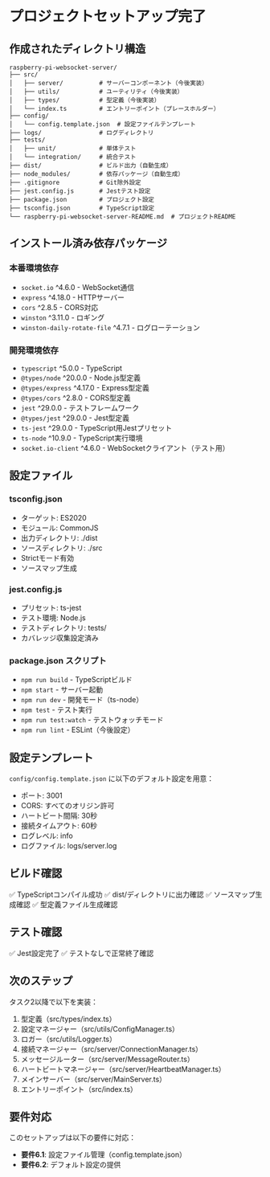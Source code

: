 # プロジェクトセットアップ完了

## 作成されたディレクトリ構造

```
raspberry-pi-websocket-server/
├── src/
│   ├── server/          # サーバーコンポーネント（今後実装）
│   ├── utils/           # ユーティリティ（今後実装）
│   ├── types/           # 型定義（今後実装）
│   └── index.ts         # エントリーポイント（プレースホルダー）
├── config/
│   └── config.template.json  # 設定ファイルテンプレート
├── logs/                # ログディレクトリ
├── tests/
│   ├── unit/            # 単体テスト
│   └── integration/     # 統合テスト
├── dist/                # ビルド出力（自動生成）
├── node_modules/        # 依存パッケージ（自動生成）
├── .gitignore           # Git除外設定
├── jest.config.js       # Jestテスト設定
├── package.json         # プロジェクト設定
├── tsconfig.json        # TypeScript設定
└── raspberry-pi-websocket-server-README.md  # プロジェクトREADME
```

## インストール済み依存パッケージ

### 本番環境依存
- `socket.io` ^4.6.0 - WebSocket通信
- `express` ^4.18.0 - HTTPサーバー
- `cors` ^2.8.5 - CORS対応
- `winston` ^3.11.0 - ロギング
- `winston-daily-rotate-file` ^4.7.1 - ログローテーション

### 開発環境依存
- `typescript` ^5.0.0 - TypeScript
- `@types/node` ^20.0.0 - Node.js型定義
- `@types/express` ^4.17.0 - Express型定義
- `@types/cors` ^2.8.0 - CORS型定義
- `jest` ^29.0.0 - テストフレームワーク
- `@types/jest` ^29.0.0 - Jest型定義
- `ts-jest` ^29.0.0 - TypeScript用Jestプリセット
- `ts-node` ^10.9.0 - TypeScript実行環境
- `socket.io-client` ^4.6.0 - WebSocketクライアント（テスト用）

## 設定ファイル

### tsconfig.json
- ターゲット: ES2020
- モジュール: CommonJS
- 出力ディレクトリ: ./dist
- ソースディレクトリ: ./src
- Strictモード有効
- ソースマップ生成

### jest.config.js
- プリセット: ts-jest
- テスト環境: Node.js
- テストディレクトリ: tests/
- カバレッジ収集設定済み

### package.json スクリプト
- `npm run build` - TypeScriptビルド
- `npm start` - サーバー起動
- `npm run dev` - 開発モード（ts-node）
- `npm test` - テスト実行
- `npm run test:watch` - テストウォッチモード
- `npm run lint` - ESLint（今後設定）

## 設定テンプレート

`config/config.template.json` に以下のデフォルト設定を用意：
- ポート: 3001
- CORS: すべてのオリジン許可
- ハートビート間隔: 30秒
- 接続タイムアウト: 60秒
- ログレベル: info
- ログファイル: logs/server.log

## ビルド確認

✅ TypeScriptコンパイル成功
✅ dist/ディレクトリに出力確認
✅ ソースマップ生成確認
✅ 型定義ファイル生成確認

## テスト確認

✅ Jest設定完了
✅ テストなしで正常終了確認

## 次のステップ

タスク2以降で以下を実装：
1. 型定義（src/types/index.ts）
2. 設定マネージャー（src/utils/ConfigManager.ts）
3. ロガー（src/utils/Logger.ts）
4. 接続マネージャー（src/server/ConnectionManager.ts）
5. メッセージルーター（src/server/MessageRouter.ts）
6. ハートビートマネージャー（src/server/HeartbeatManager.ts）
7. メインサーバー（src/server/MainServer.ts）
8. エントリーポイント（src/index.ts）

## 要件対応

このセットアップは以下の要件に対応：
- **要件6.1**: 設定ファイル管理（config.template.json）
- **要件6.2**: デフォルト設定の提供
